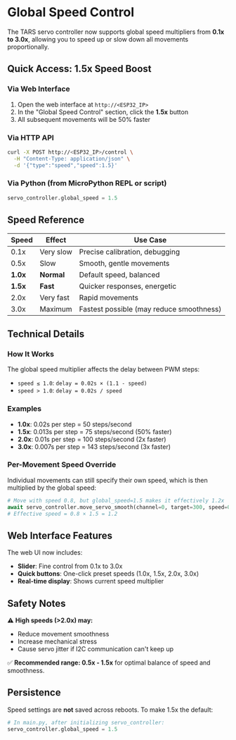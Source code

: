 # Global Speed Control

The TARS servo controller now supports global speed multipliers from **0.1x to 3.0x**, allowing you to speed up or slow down all movements proportionally.

## Quick Access: 1.5x Speed Boost

### Via Web Interface
1. Open the web interface at `http://<ESP32_IP>`
2. In the "Global Speed Control" section, click the **1.5x** button
3. All subsequent movements will be 50% faster

### Via HTTP API
```bash
curl -X POST http://<ESP32_IP>/control \
  -H "Content-Type: application/json" \
  -d '{"type":"speed","speed":1.5}'
```

### Via Python (from MicroPython REPL or script)
```python
servo_controller.global_speed = 1.5
```

## Speed Reference

| Speed | Effect | Use Case |
|-------|--------|----------|
| 0.1x | Very slow | Precise calibration, debugging |
| 0.5x | Slow | Smooth, gentle movements |
| **1.0x** | **Normal** | Default speed, balanced |
| **1.5x** | **Fast** | Quicker responses, energetic |
| 2.0x | Very fast | Rapid movements |
| 3.0x | Maximum | Fastest possible (may reduce smoothness) |

## Technical Details

### How It Works
The global speed multiplier affects the delay between PWM steps:
- `speed ≤ 1.0`: `delay = 0.02s × (1.1 - speed)`
- `speed > 1.0`: `delay = 0.02s / speed`

### Examples
- **1.0x**: 0.02s per step = 50 steps/second
- **1.5x**: 0.013s per step = 75 steps/second (50% faster)
- **2.0x**: 0.01s per step = 100 steps/second (2x faster)
- **3.0x**: 0.007s per step = 143 steps/second (3x faster)

### Per-Movement Speed Override
Individual movements can still specify their own speed, which is then multiplied by the global speed:
```python
# Move with speed 0.8, but global_speed=1.5 makes it effectively 1.2x
await servo_controller.move_servo_smooth(channel=0, target=300, speed=0.8)
# Effective speed = 0.8 × 1.5 = 1.2
```

## Web Interface Features

The web UI now includes:
- **Slider**: Fine control from 0.1x to 3.0x
- **Quick buttons**: One-click preset speeds (1.0x, 1.5x, 2.0x, 3.0x)
- **Real-time display**: Shows current speed multiplier

## Safety Notes

⚠️ **High speeds (>2.0x) may:**
- Reduce movement smoothness
- Increase mechanical stress
- Cause servo jitter if I2C communication can't keep up

✅ **Recommended range: 0.5x - 1.5x** for optimal balance of speed and smoothness.

## Persistence

Speed settings are **not** saved across reboots. To make 1.5x the default:

```python
# In main.py, after initializing servo_controller:
servo_controller.global_speed = 1.5
```

